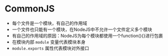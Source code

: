 # CommonJS

-  每个文件是一个模块，有自己的作用域
  - 一个文件也只能有一个模块，在NodeJS中不允许一个文件定义多个模块
  - 有自己的作用域的原因：NodeJS为每个模块都使用一个function(){}进行包裹
- 在模块内部 `module` 变量代表模块本身
- `module.exports` 属性代表模块对外接口



